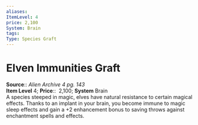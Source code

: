 ```yaml
---
aliases: 
ItemLevel: 4
price: 2,100
System: Brain
tags: 
Type: Species Graft
---
```


# Elven Immunities Graft

**Source**:: _Alien Archive 4 pg. 143_  
**Item Level** 4;
**Price**::  2,100; **System** Brain  
A species steeped in magic, elves have natural resistance to certain magical effects. Thanks to an implant in your brain, you become immune to magic sleep effects and gain a +2 enhancement bonus to saving throws against enchantment spells and effects.

